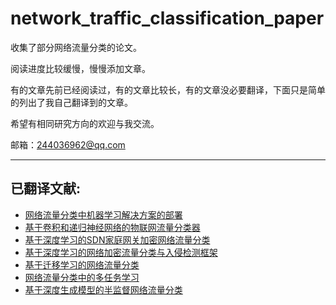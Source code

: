 # network_traffic_classification_paper

收集了部分网络流量分类的论文。

阅读进度比较缓慢，慢慢添加文章。

有的文章先前已经阅读过，有的文章比较长，有的文章没必要翻译，下面只是简单的列出了我自己翻译到的文章。

希望有相同研究方向的欢迎与我交流。

邮箱：244036962@qq.com

---
## 已翻译文献:
* [网络流量分类中机器学习解决方案的部署](./A区/网络流量分类中机器学习解决方案的部署.md)  
* [基于卷积和递归神经网络的物联网流量分类器](./B区/基于卷积和递归神经网络的物联网流量分类器.md)  
* [基于深度学习的SDN家庭网关加密网络流量分类](./B区/基于深度学习的SDN家庭网关加密网络流量分类.md)  
* [基于深度学习的网络加密流量分类与入侵检测框架](./B区/基于深度学习的网络加密流量分类与入侵检测框架.md)  
* [基于迁移学习的网络流量分类](./C区/基于迁移学习的网络流量分类.md)  
* [网络流量分类中的多任务学习](./其他/网络流量分类中的多任务学习.md)  
* [基于深度生成模型的半监督网络流量分类](./其他/基于深度生成模型的半监督网络流量分类.md)